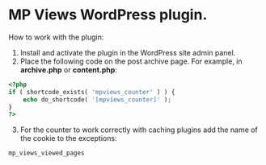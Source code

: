 # MP Views WordPress plugin.

How to work with the plugin:

1. Install and activate the plugin in the WordPress site admin panel.
2. Place the following code on the post archive page. For example, in **archive.php** or **content.php**:

```php
<?php
if ( shortcode_exists( 'mpviews_counter' ) ) {
	echo do_shortcode( '[mpviews_counter]' ); 
}
?>
```
3. For the counter to work correctly with caching plugins add the name of the cookie to the exceptions:

`mp_views_viewed_pages`